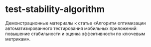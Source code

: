 # test-stability-algorithm
Демонстрационные материалы к статье «Алгоритм оптимизации автоматизированного тестирования мобильных приложений: повышение стабильности и оценка эффективности по ключевым метрикам». 
